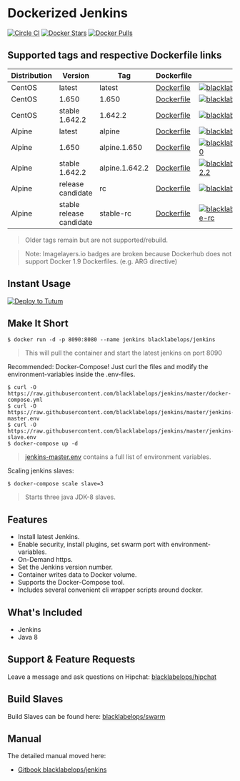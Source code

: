 # Dockerized Jenkins

[![Circle CI](https://circleci.com/gh/blacklabelops/jenkins/tree/master.svg?style=shield)](https://circleci.com/gh/blacklabelops/jenkins/tree/master) [![Docker Stars](https://img.shields.io/docker/stars/blacklabelops/jenkins.svg)](https://hub.docker.com/r/blacklabelops/jenkins/) [![Docker Pulls](https://img.shields.io/docker/pulls/blacklabelops/jenkins.svg)](https://hub.docker.com/r/blacklabelops/jenkins/)

## Supported tags and respective Dockerfile links

| Distribution | Version      | Tag          | Dockerfile | Size |
|--------------|--------------|--------------|------------|------|
| CentOS | latest | latest | [Dockerfile](https://github.com/blacklabelops/jenkins/blob/master/Dockerfile) | [![blacklabelops/jenkins:latest](https://badge.imagelayers.io/blacklabelops/jenkins:latest.svg)](https://imagelayers.io/?images=blacklabelops/jenkins:latest 'blacklabelops/jenkins:latest') |
| CentOS | 1.650 | 1.650 |  [Dockerfile](https://github.com/blacklabelops/jenkins/blob/master/Dockerfile) | [![blacklabelops/jenkins:1.650](https://badge.imagelayers.io/blacklabelops/jenkins:1.650.svg)](https://imagelayers.io/?images=blacklabelops/jenkins:1.650 'blacklabelops/jenkins:1.650') |
| CentOS | stable 1.642.2 | 1.642.2 |  [Dockerfile](https://github.com/blacklabelops/jenkins/blob/master/Dockerfile) | [![blacklabelops/jenkins:1.642.2](https://badge.imagelayers.io/blacklabelops/jenkins:1.642.2.svg)](https://imagelayers.io/?images=blacklabelops/jenkins:1.642.2 'blacklabelops/jenkins:1.642.2') |
| Alpine | latest | alpine | [Dockerfile](https://github.com/blacklabelops/jenkins/blob/master/DockerfileAlpine) | [![blacklabelops/jenkins:alpine](https://badge.imagelayers.io/blacklabelops/jenkins:alpine.svg)](https://imagelayers.io/?images=blacklabelops/jenkins:alpine 'blacklabelops/jenkins:alpine') |
| Alpine | 1.650 | alpine.1.650 | [Dockerfile](https://github.com/blacklabelops/jenkins/blob/master/DockerfileAlpine) | [![blacklabelops/jenkins:alpine.1.650](https://badge.imagelayers.io/blacklabelops/jenkins:alpine.1.650.svg)](https://imagelayers.io/?images=blacklabelops/jenkins:alpine.1.650 'blacklabelops/jenkins:alpine.1.650') |
| Alpine | stable 1.642.2 | alpine.1.642.2 | [Dockerfile](https://github.com/blacklabelops/jenkins/blob/master/DockerfileAlpine) | [![blacklabelops/jenkins:alpine.1.642.2](https://badge.imagelayers.io/blacklabelops/jenkins:alpine.1.642.2.svg)](https://imagelayers.io/?images=blacklabelops/jenkins:alpine.1.642.2 'blacklabelops/jenkins:alpine.1.642.2') |
| Alpine | release candidate | rc | [Dockerfile](https://github.com/blacklabelops/jenkins/blob/master/DockerfileAlpine) | [![blacklabelops/jenkins:rc](https://badge.imagelayers.io/blacklabelops/jenkins:rc.svg)](https://imagelayers.io/?images=blacklabelops/jenkins:rc 'blacklabelops/jenkins:rc') |
| Alpine | stable release candidate | stable-rc | [Dockerfile](https://github.com/blacklabelops/jenkins/blob/master/DockerfileAlpine) | [![blacklabelops/jenkins:alpine.stable-rc](https://badge.imagelayers.io/blacklabelops/jenkins:stable-rc.svg)](https://imagelayers.io/?images=blacklabelops/jenkins:stable-rc 'blacklabelops/jenkins:stable-rc') |

> Older tags remain but are not supported/rebuild.

> Note: Imagelayers.io badges are broken because Dockerhub does not support Docker 1.9 Dockerfiles. (e.g. ARG directive)

## Instant Usage

[![Deploy to Tutum](https://s.tutum.co/deploy-to-tutum.svg)](https://stackfiles.io/registry/563e68648ba74c01008d72de)

## Make It Short

~~~~
$ docker run -d -p 8090:8080 --name jenkins blacklabelops/jenkins
~~~~

> This will pull the container and start the latest jenkins on port 8090

Recommended: Docker-Compose! Just curl the files and modify the environment-variables inside
the .env-files.

~~~~
$ curl -O https://raw.githubusercontent.com/blacklabelops/jenkins/master/docker-compose.yml
$ curl -O https://raw.githubusercontent.com/blacklabelops/jenkins/master/jenkins-master.env
$ curl -O https://raw.githubusercontent.com/blacklabelops/jenkins/master/jenkins-slave.env
$ docker-compose up -d
~~~~

> [jenkins-master.env](https://github.com/blacklabelops/jenkins/blob/master/jenkins-master.env) contains a full list of environment variables.

Scaling jenkins slaves:

~~~~
$ docker-compose scale slave=3
~~~~

> Starts three java JDK-8 slaves.

## Features

* Install latest Jenkins.
* Enable security, install plugins, set swarm port with environment-variables.
* On-Demand https.
* Set the Jenkins version number.
* Container writes data to Docker volume.
* Supports the Docker-Compose tool.
* Includes several convenient cli wrapper scripts around docker.

## What's Included

* Jenkins
* Java 8

## Support & Feature Requests

Leave a message and ask questions on Hipchat: [blacklabelops/hipchat](https://www.hipchat.com/geogBFvEM)

## Build Slaves

Build Slaves can be found here: [blacklabelops/swarm](https://github.com/blacklabelops/jenkins-swarm)

## Manual

The detailed manual moved here:

* [Gitbook blacklabelops/jenkins](https://www.gitbook.com/book/blacklabelops/jenkins)
